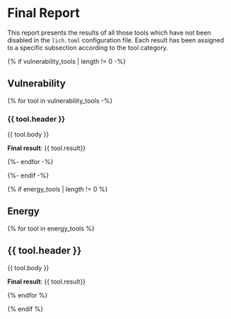 # Final Report

This report presents the results of all those tools which have not been
disabled in the `lich.toml` configuration file. Each result has been assigned
to a specific subsection according to the tool category.

{% if vulnerability_tools | length != 0 -%}

## Vulnerability

{% for tool in vulnerability_tools -%}

### {{ tool.header }}

{{ tool.body }}

**Final result**: {{ tool.result}}

{%- endfor -%}

{%- endif -%}

{% if energy_tools | length != 0 %}

## Energy

{% for tool in energy_tools %}

## {{ tool.header }}

{{ tool.body }}

**Final result**: {{ tool.result}}

{% endfor %}

{% endif %}
